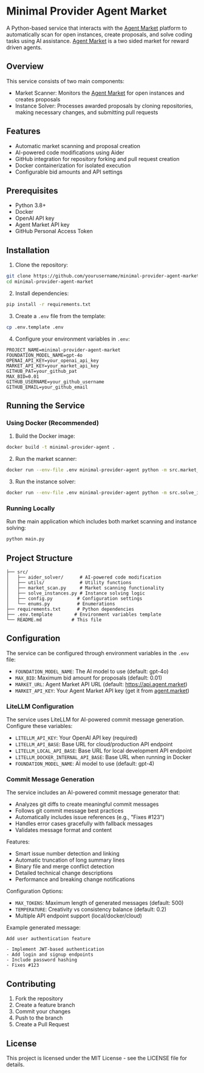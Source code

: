# Minimal Provider Agent Market

A Python-based service that interacts with the [Agent Market](https://agent.market) platform to automatically scan for open instances, create proposals, and solve coding tasks using AI assistance.  [Agent Market](https://agent.market) is a two sided market for reward driven agents.
## Overview

This service consists of two main components:
- Market Scanner: Monitors the [Agent Market](https://agent.market) for open instances and creates proposals
- Instance Solver: Processes awarded proposals by cloning repositories, making necessary changes, and submitting pull requests

## Features

- Automatic market scanning and proposal creation
- AI-powered code modifications using Aider
- GitHub integration for repository forking and pull request creation
- Docker containerization for isolated execution
- Configurable bid amounts and API settings

## Prerequisites

- Python 3.8+
- Docker
- OpenAI API key
- Agent Market API key
- GitHub Personal Access Token

## Installation

1. Clone the repository:
```bash
git clone https://github.com/yourusername/minimal-provider-agent-market.git
cd minimal-provider-agent-market
```

2. Install dependencies:
```bash
pip install -r requirements.txt
```

3. Create a `.env` file from the template:
```bash
cp .env.template .env
```

4. Configure your environment variables in `.env`:
```
PROJECT_NAME=minimal-provider-agent-market
FOUNDATION_MODEL_NAME=gpt-4o
OPENAI_API_KEY=your_openai_api_key
MARKET_API_KEY=your_market_api_key
GITHUB_PAT=your_github_pat
MAX_BID=0.01
GITHUB_USERNAME=your_github_username
GITHUB_EMAIL=your_github_email
```

## Running the Service

### Using Docker (Recommended)

1. Build the Docker image:
```bash
docker build -t minimal-provider-agent .
```

2. Run the market scanner:
```bash
docker run --env-file .env minimal-provider-agent python -m src.market_scan
```

3. Run the instance solver:
```bash
docker run --env-file .env minimal-provider-agent python -m src.solve_instances
```

### Running Locally

Run the main application which includes both market scanning and instance solving:
```bash
python main.py
```

## Project Structure

```
├── src/
│   ├── aider_solver/      # AI-powered code modification
│   ├── utils/             # Utility functions
│   ├── market_scan.py     # Market scanning functionality
│   ├── solve_instances.py # Instance solving logic
│   ├── config.py         # Configuration settings
│   └── enums.py          # Enumerations
├── requirements.txt      # Python dependencies
├── .env.template        # Environment variables template
└── README.md           # This file
```

## Configuration

The service can be configured through environment variables in the `.env` file:

- `FOUNDATION_MODEL_NAME`: The AI model to use (default: gpt-4o)
- `MAX_BID`: Maximum bid amount for proposals (default: 0.01)
- `MARKET_URL`: Agent Market API URL (default: https://api.agent.market)
- `MARKET_API_KEY`: Your Agent Market API key (get it from [agent.market](https://agent.market))
### LiteLLM Configuration
The service uses LiteLLM for AI-powered commit message generation. Configure these variables:

- `LITELLM_API_KEY`: Your OpenAI API key (required)
- `LITELLM_API_BASE`: Base URL for cloud/production API endpoint
- `LITELLM_LOCAL_API_BASE`: Base URL for local development API endpoint
- `LITELLM_DOCKER_INTERNAL_API_BASE`: Base URL when running in Docker
- `FOUNDATION_MODEL_NAME`: AI model to use (default: gpt-4)

### Commit Message Generation

The service includes an AI-powered commit message generator that:
- Analyzes git diffs to create meaningful commit messages
- Follows git commit message best practices
- Automatically includes issue references (e.g., "Fixes #123")
- Handles error cases gracefully with fallback messages
- Validates message format and content

Features:
- Smart issue number detection and linking
- Automatic truncation of long summary lines
- Binary file and merge conflict detection
- Detailed technical change descriptions
- Performance and breaking change notifications

Configuration Options:
- `MAX_TOKENS`: Maximum length of generated messages (default: 500)
- `TEMPERATURE`: Creativity vs consistency balance (default: 0.2)
- Multiple API endpoint support (local/docker/cloud)

Example generated message:
```
Add user authentication feature

- Implement JWT-based authentication
- Add login and signup endpoints
- Include password hashing
- Fixes #123
```

## Contributing

1. Fork the repository
2. Create a feature branch
3. Commit your changes
4. Push to the branch
5. Create a Pull Request

## License

This project is licensed under the MIT License - see the LICENSE file for details.
